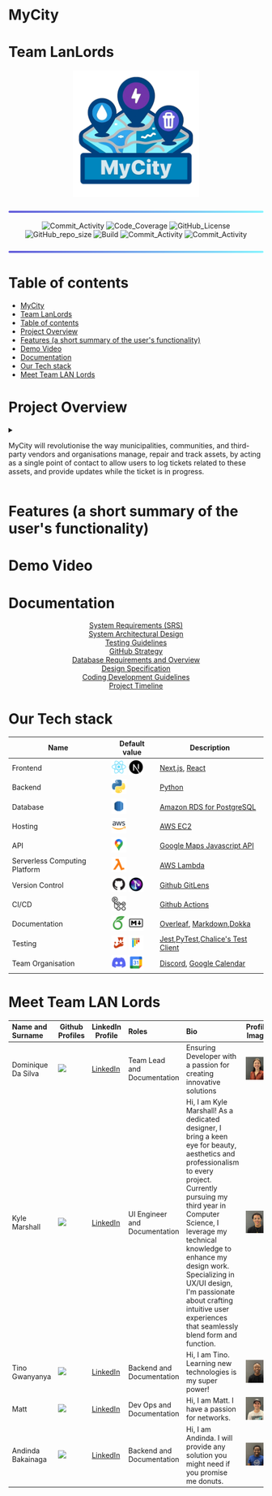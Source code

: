 # MyCity
# Team LanLords

<p align="center">
  <img style="width: 250px; height: auto;" src="/images/logo_MyCity.png" />
</p>

<img src="/images/styling_bar.png" alt="Alt text" title="bar">


<p align="center">
    <img alt="Commit_Activity" src="https://img.shields.io/github/commit-activity/y/COS301-SE-2024/MyCity?style=flat-square">
    <img alt="Code_Coverage" src="https://img.shields.io/codecov/c/github/COS301-SE-2024/MyCity?style=flat-square"> 
    <img alt="GitHub_License" src="https://img.shields.io/github/license/COS301-SE-2024/MyCity?style=flat-square">
    <img alt="GitHub_repo_size" src="https://img.shields.io/github/repo-size/COS301-SE-2024/MyCity?style=flat-square">
    <img alt="Build" src="https://img.shields.io/github/actions/workflow/status/COS301-SE-2024/MyCity/.github%2Fworkflows%2Ftest.yml?style=flat-square">
    <img alt="Commit_Activity" src="https://img.shields.io/github/issues/COS301-SE-2024/MyCity.svg?style=flat-square">
    <img alt="Commit_Activity" src="https://img.shields.io/github/issues-closed/COS301-SE-2024/MyCity.svg?style=flat-square">
</p>


<img src="/images/styling_bar.png" alt="Alt text" title="bar">

# Table of contents

- [MyCity](#mycity)
- [Team LanLords](#team-lanlords)
- [Table of contents](#table-of-contents)
- [Project Overview](#project-overview)
- [Features (a short summary of the user's functionality)](#features-a-short-summary-of-the-users-functionality)
- [Demo Video](#demo-video)
- [Documentation](#documentation)
- [Our Tech stack](#our-tech-stack)
- [Meet Team LAN Lords](#meet-team-lan-lords)


# Project Overview
<details>
<summary><p>MyCity will revolutionise the way municipalities, communities, and third-party vendors and organisations manage, repair and track assets, by acting as a single point of contact to allow users to log tickets related to these assets, and provide updates while the ticket is in progress.</p> </summary>

<p>The system will be designed to handle a wide range of assets for multiple municipalities, allowing users to easily log tickets to report faults and other issues from potholes to transformers.  By using either desktop or mobile devices, MyCity will allow users and municipalities to flag issues relating to assets in their communities, providing updates on progress to reported tickets, increasing the efficiency for both users and all stakeholders.</p>

<p>At the heart of the system is a robust tracking mechanism. Users can report or create assets, which are then logged into the system. A ticketing system will be used to manage these assets, tracking all communication related to them between users and organisations.  Each asset will have a GPS-location associated with it.  This will enable the system to consolidate related issues and reports, reducing the noise caused by multiple users opening different tickets referring to the same asset and issue. This real-time tracking and reporting mechanism will ensure that faults and tickets are addressed promptly and efficiently.</p>

<p>The system will feature a guest capability, allowing even those without a registered account to search and report issues in their area quickly and effortlessly. This inclusive approach ensures that anyone can contribute to the betterment of their community.  Users are able to verify existing reports and tickets by up-voting or down-voting, and by doing so will increase/decrease their priority.</p>

<p>One of the standout features of the system is its GPS enabled mapping capability. Each asset and report will be associated with a GPS location, enabling users to obtain directions from their location to any asset using the inbuilt map functionality of the app. This feature not only makes it easier for users to locate assets but also aids in efficient asset management.</p>

<p>An additional feature that could offer potential benefits, and is open for discussion, would be the ability to upload a photo of the asset or fault at the location of the asset.  With the ability to upload a photo with a ticket, the stakeholders would easily be able to verify the authenticity of the report, and to act and prioritise accordingly.</p>
</details>


# Features (a short summary of the user's functionality)

# Demo Video

# Documentation

<p align="center">
<a href="https://docs.google.com/document/d/14rKvx6jj_NwY2N7VSHivkXs2QrL1ifd2jE4sj98GxWM/edit?usp=sharing">System Requirements (SRS)</a><br>
<a href="">System Architectural Design</a><br>
<a href="">Testing Guidelines</a><br>
<a href="">GitHub Strategy</a><br>
<a href="">Database Requirements and Overview</a><br>
<a href="">Design Specification</a><br>
<a href="">Coding Development Guidelines</a><br>
<a href="">Project Timeline</a><br>
</p>

# Our Tech stack

<!-- <p align="center"> -->
  | Name                            | Default value      | Description                                                                 |
  | ------------------------------- | ------------------ | --------------------------------------------------------------------------- |
  | Frontend                        | <img style="width: 30px; height: auto;" src="/images/icon_react.png" /> <img style="width: 30px; height: auto;" src="/images/icon_nextjs.png" /> | [Next.js](https://nextjs.org/), [React](https://reactjs.org/)                                                          |
  | Backend                         | <img style="width: 30px; height: auto;" src="/images/icon_python.png" /> | [Python](https://www.python.org/)                          |
  | Database                        | <img style="width: 30px; height: auto;" src="/images/icon_rds.png" />            | [Amazon RDS for PostgreSQL](https://aws.amazon.com/rds/)                                          |
  | Hosting                         | <img style="width: 30px; height: auto;" src="/images/icon_aws.png" />     | [AWS EC2](https://aws.amazon.com/ec2/)                                                             |
  | API                             | <img style="width: 30px; height: auto;" src="/images/icon_maps.png" />        | [Google Maps Javascript API](https://developers.google.com/maps/documentation/javascript/overview)                                                      |
  | Serverless Computing Platform   | <img style="width: 30px; height: auto;" src="/images/icon_lambda.png" />                  | [AWS Lambda](https://aws.amazon.com/lambda/)                                            |
  | Version Control                 | <img style="width: 30px; height: auto;" src="/images/icon_github.png" /> <img style="width: 30px; height: auto;" src="/images/icon_gitlens.png" />                  | [Github GitLens](https://www.gitkraken.com/gitlens)                                      |
  | CI/CD                           | <img style="width: 30px; height: auto;" src="/images/icon_actions.png" />                  | [Github Actions](https://github.com/features/actions)          |
  | Documentation                   | <img style="width: 30px; height: auto;" src="/images/icon_overleaf.png" /> <img style="width: 30px; height: auto;" src="/images/icon_md.png" />                  | [Overleaf](https://www.overleaf.com/), [Markdown](https://www.markdownguide.org/),[Dokka](https://github.com/Kotlin/dokka)                                                  |
  | Testing                         | <img style="width: 30px; height: auto;" src="/images/icon_jest.png" /> <img style="width: 30px; height: auto;" src="/images/icon_pytest.png" />                  | [Jest](https://jestjs.io/),[PyTest](https://pytest.org/),[Chalice's Test Client](https://aws.github.io/chalice/topics/testing.html)                                                   |
  | Team Organisation               | <img style="width: 30px; height: auto;" src="/images/icon_discord.png" /> <img style="width: 30px; height: auto;" src="/images/icon_calendar.png" />                  | [Discord](https://discord.com/),  [Google Calendar](https://calendar.google.com/)                                                 |
  
<!-- </p> -->


# Meet Team LAN Lords
| Name and Surname             | Github Profiles                                                                                           | LinkedIn Profile                                 | Roles                  | Bio                                                                                                                                                                                                                                                                                                                                                                                                                                                             | Profile Image                                                                |
| :--------------------------- | --------------------------------------------------------------------------------------------------------- | -------------------------------------------------------------------------------------------------------------- | :--------------------- | :-------------------------------------------------------------------------------------------------------------------------------------------------------------------------------------------------------------------------------------------------------------------------------------------------------------------------------------------------------------------------------------------------------------------------------------------------------------- | ---------------------------------------------------------------------------- |
| Dominique Da Silva           | <a href="https://github.com/Dominique-Da-Silva"><img src="https://skillicons.dev/icons?i=github&theme=light"/></a>                             | [LinkedIn](https://www.linkedin.com/in/dominique-da-silva-6019b11a5/)                                        | Team Lead and Documentation      | Ensuring Developer with a passion for creating innovative solutions                                                                                                                                                                                                                                                                                                                                                                                                                                       | <img src="/images/profile_Dominique_Da_Silva.jpg" width="100">                       |
| Kyle Marshall                | <a href=""><img src="https://skillicons.dev/icons?i=github&theme=light"/></a>                             | [LinkedIn]()                                                        | UI Engineer and Documentation              | Hi, I am Kyle Marshall! As a dedicated designer, I bring a keen eye for beauty, aesthetics and professionalism to every project. Currently pursuing my third year in Computer Science, I leverage my technical knowledge to enhance my design work. Specializing in UX/UI design, I'm passionate about crafting intuitive user experiences that seamlessly blend form and function.                                                                             | <img src="/images/profile_Kyle_Marshall.jpg" width="100">                       |
| Tino Gwanyanya                | <a href=""><img src="https://skillicons.dev/icons?i=github&theme=light"/></a>                             | [LinkedIn]()                                                        | Backend and Documentation               | Hi, I am Tino. Learning new technologies is my super power!                                                                            | <img src="/images/profile_Tino_Gwanyanya.jpg" width="100">                       |
| Matt                | <a href=""><img src="https://skillicons.dev/icons?i=github&theme=light"/></a>                             | [LinkedIn]()                                                        | Dev Ops and Documentation              | Hi, I am Matt. I have a passion for networks.                                                                             | <img src="/images/profile_Matthew_Els.jpg" width="100">                       |
| Andinda Bakainaga               | <a href=""><img src="https://skillicons.dev/icons?i=github&theme=light"/></a>                             | [LinkedIn]()                                                        | Backend and Documentation               | Hi, I am Andinda. I will provide any solution you might need if you promise me donuts.                                                                             | <img src="/images/profile_Andinda_Bakainaga.jpg" width="100">                       |